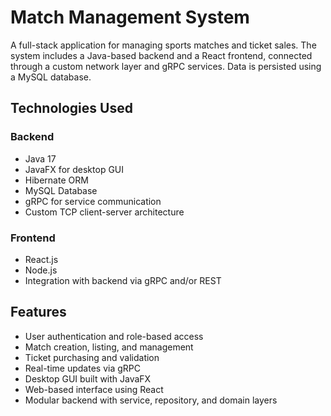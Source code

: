 # Match Management System

A full-stack application for managing sports matches and ticket sales. The system includes a Java-based backend and a React frontend, connected through a custom network layer and gRPC services. Data is persisted using a MySQL database.

## Technologies Used

### Backend
- Java 17
- JavaFX for desktop GUI
- Hibernate ORM
- MySQL Database
- gRPC for service communication
- Custom TCP client-server architecture

### Frontend
- React.js
- Node.js
- Integration with backend via gRPC and/or REST

## Features

- User authentication and role-based access
- Match creation, listing, and management
- Ticket purchasing and validation
- Real-time updates via gRPC
- Desktop GUI built with JavaFX
- Web-based interface using React
- Modular backend with service, repository, and domain layers
